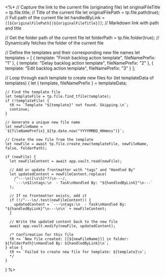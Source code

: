 <%*
  // Capture the link to the current file (originating file)
  let originalFileTitle = tp.file.title; // Title of the current file
  let originalFilePath = tp.file.path(true); // Full path of the current file
  let handledByLink = `[[${originalFilePath}|${originalFileTitle}]]`; // Markdown link with path and title

  // Get the folder path of the current file
  let folderPath = tp.file.folder(true); // Dynamically fetches the folder of the current file

  // Define the templates and their corresponding new file names
  let templates = [
    { template: "Finish backlog action template", fileNamePrefix: "1" },
    { template: "Delay backlog action template", fileNamePrefix: "2" },
    { template: "Edit backlog action template", fileNamePrefix: "3" }
  ];

  // Loop through each template to create new files
  for (let templateData of templates) {
    let { template, fileNamePrefix } = templateData;

    // Find the template file
    let templateFile = tp.file.find_tfile(template);
    if (!templateFile) {
      tR += `Template "${template}" not found. Skipping.\n`;
      continue;
    }

    // Generate a unique new file name
    let newFileName = `${fileNamePrefix}_${tp.date.now("YYYYMMDD_HHmmss")}`;

    // Create the new file from the template
    let newFile = await tp.file.create_new(templateFile, newFileName, false, folderPath);

    if (newFile) {
      let newFileContent = await app.vault.read(newFile);

      // Add or update frontmatter with "tags" and "Handled By"
      let updatedContent = newFileContent.replace(
        /^---\n([\s\S]*?)\n---/,
        `---\n$1\ntags:\n  - Task\nHandled By: "${handledByLink}"\n---`
      );

      // If no frontmatter exists, add it
      if (!/^---\n/.test(newFileContent)) {
        updatedContent = `---\ntags:\n  - Task\nHandled By: "${handledByLink}"\n---\n\n` + newFileContent;
      }

      // Write the updated content back to the new file
      await app.vault.modify(newFile, updatedContent);

      /* Confirmation for this file
      tR += `New file created: [[${newFileName}]] in folder: ${folderPath}\nHandled By: ${handledByLink}\n`;
    } else {
      tR += `Failed to create new file for template: ${template}\n`;
      */
    }
  }
%>
